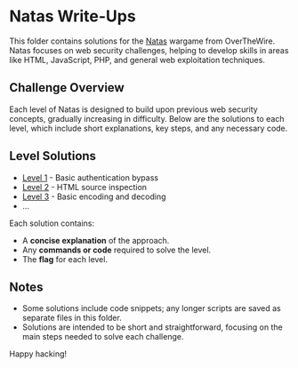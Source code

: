 # Natas Write-Ups

This folder contains solutions for the [Natas](http://overthewire.org/wargames/natas/) wargame from OverTheWire. Natas focuses on web security challenges, helping to develop skills in areas like HTML, JavaScript, PHP, and general web exploitation techniques.

## Challenge Overview
Each level of Natas is designed to build upon previous web security concepts, gradually increasing in difficulty. Below are the solutions to each level, which include short explanations, key steps, and any necessary code.

## Level Solutions
- [Level 1](./level1.md) - Basic authentication bypass
- [Level 2](./level2.md) - HTML source inspection
- [Level 3](./level3.md) - Basic encoding and decoding
- ...

Each solution contains:
- A **concise explanation** of the approach.
- Any **commands or code** required to solve the level.
- The **flag** for each level.

## Notes
- Some solutions include code snippets; any longer scripts are saved as separate files in this folder.
- Solutions are intended to be short and straightforward, focusing on the main steps needed to solve each challenge.
  
Happy hacking!
